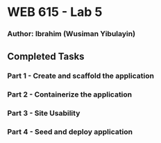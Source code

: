 # WEB 615 - Lab 5

### Author: Ibrahim (Wusiman Yibulayin)

## Completed Tasks

### Part 1 - Create and scaffold the application

### Part 2 - Containerize the application

### Part 3 - Site Usability

### Part 4 - Seed and deploy application